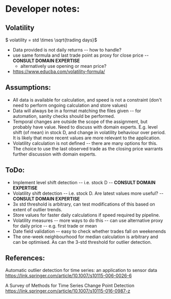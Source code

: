 # Developer notes:


## Volatility
$ volatility = std \times \sqrt{trading days}$
- Data provided is not daily returns -- how to handle?
- use same formula and last trade point as proxy for close price -- **CONSULT DOMAIN EXPERTISE**
	- alternatively use opening or mean price?
- https://www.educba.com/volatility-formula/


## Assumptions:
- All data is available for calculation, and speed is not a constraint (don't need to perform ongoing calculation and store values)
- Data will always be in a format matching the files given -- for automation, sanity checks should be performed.
- Temporal changes are outside the scope of the assignment, but probably have value. Need to discuss with domain experts. E.g. level shift (of mean) in stock D, and change in volatility behaviour over period. It is likely that more recent values are more relevant to the application.
- Volatility calculation is not defined -- there are many options for this. The choice to use the last observed trade as the closing price warrants further discussion with domain experts.


## ToDo:
- Implement level shift detection -- i.e. stock D -- **CONSULT DOMAIN EXPERTISE**
- Volatility shift detection -- i.e. stock D. Are latest values more useful? -- **CONSULT DOMAIN EXPERTISE**
- 3x std threshold is arbitrary, can test modifications of this based on extent of outlier trends.
- Store values for faster daily calculations if speed required by pipeline.
- Volatility measures 
	-- more ways to do this
	-- can use alternative proxy for daily price -- e.g. first trade or mean
- Date field validation -- easy to check whether trades fall on weekenends
- The one-week neighbourhood for median calculation is arbitrary and can be optimised. As can the 3-std threshold for outlier detection.

## References:
Automatic outlier detection for time series: an application to sensor data
	https://link.springer.com/article/10.1007/s10115-006-0026-6
	
A Survey of Methods for Time Series Change Point Detection
	https://link.springer.com/article/10.1007/s10115-016-0987-z
